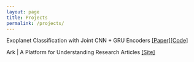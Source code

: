 ```yaml
---
layout: page
title: Projects
permalink: /projects/
---
```

Exoplanet Classification with Joint CNN + GRU Encoders <span>[[Paper]](https://drive.google.com/file/d/1ATKAxowTVlUazOoJAEGGTRP0pnYFEA3-/view?usp=sharing)[[Code]](https://github.com/IanCarrasco/exoplanet-recognition)</span>

Ark \| A Platform for Understanding Research Articles [[Site]](https://ark-prgqycdmwo.now.sh/)


